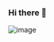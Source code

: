 ### Hi there 👋

<!--
**KevinVichi/KevinVichi** is a ✨ _special_ ✨ repository because its `README.md` (this file) appears on your GitHub profile.

Here are some ideas to get you started:

- 🔭 I’m currently working on ...
- 🌱 I’m currently learning ...
- 👯 I’m looking to collaborate on ...
- 🤔 I’m looking for help with ...
- 💬 Ask me about ...
- 📫 How to reach me: ...
- 😄 Pronouns: ...
- ⚡ Fun fact: ...
-->

![image](https://user-images.githubusercontent.com/107277704/215283010-4a0dde75-9bb9-43f0-91c0-58fd0857d547.png)


